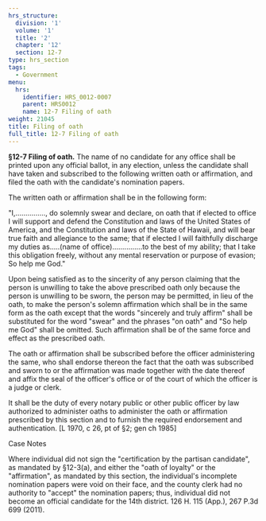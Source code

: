 ```yaml
---
hrs_structure:
  division: '1'
  volume: '1'
  title: '2'
  chapter: '12'
  section: 12-7
type: hrs_section
tags:
  - Government
menu:
  hrs:
    identifier: HRS_0012-0007
    parent: HRS0012
    name: 12-7 Filing of oath
weight: 21045
title: Filing of oath
full_title: 12-7 Filing of oath
---
```

**§12-7 Filing of oath.** The name of no candidate for any office shall be printed upon any official ballot, in any election, unless the candidate shall have taken and subscribed to the following written oath or affirmation, and filed the oath with the candidate's nomination papers.

The written oath or affirmation shall be in the following form:

"I,..............., do solemnly swear and declare, on oath that if elected to office I will support and defend the Constitution and laws of the United States of America, and the Constitution and laws of the State of Hawaii, and will bear true faith and allegiance to the same; that if elected I will faithfully discharge my duties as.....(name of office)...............to the best of my ability; that I take this obligation freely, without any mental reservation or purpose of evasion; So help me God."

Upon being satisfied as to the sincerity of any person claiming that the person is unwilling to take the above prescribed oath only because the person is unwilling to be sworn, the person may be permitted, in lieu of the oath, to make the person's solemn affirmation which shall be in the same form as the oath except that the words "sincerely and truly affirm" shall be substituted for the word "swear" and the phrases "on oath" and "So help me God" shall be omitted. Such affirmation shall be of the same force and effect as the prescribed oath.

The oath or affirmation shall be subscribed before the officer administering the same, who shall endorse thereon the fact that the oath was subscribed and sworn to or the affirmation was made together with the date thereof and affix the seal of the officer's office or of the court of which the officer is a judge or clerk.

It shall be the duty of every notary public or other public officer by law authorized to administer oaths to administer the oath or affirmation prescribed by this section and to furnish the required endorsement and authentication. [L 1970, c 26, pt of §2; gen ch 1985]

Case Notes

Where individual did not sign the "certification by the partisan candidate", as mandated by §12-3(a), and either the "oath of loyalty" or the "affirmation", as mandated by this section, the individual's incomplete nomination papers were void on their face, and the county clerk had no authority to "accept" the nomination papers; thus, individual did not become an official candidate for the 14th district. 126 H. 115 (App.), 267 P.3d 699 (2011).